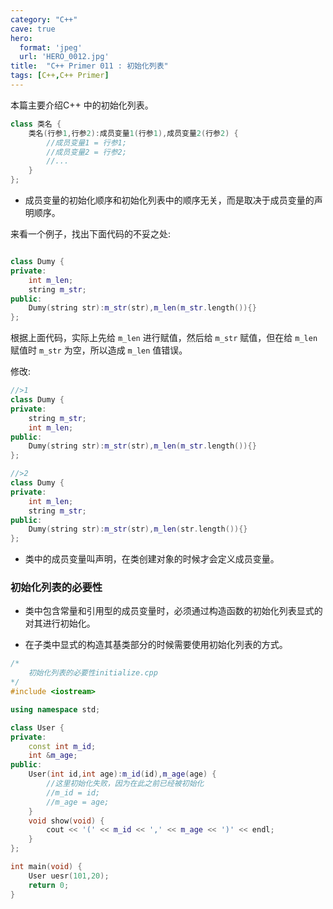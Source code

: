 ```yaml
---
category: "C++"
cave: true
hero:
  format: 'jpeg'
  url: 'HERO_0012.jpg'
title:  "C++ Primer 011 : 初始化列表"
tags: [C++,C++ Primer]
---
```

本篇主要介绍C++ 中的初始化列表。

```cpp
class 类名 {
	类名(行参1,行参2):成员变量1(行参1),成员变量2(行参2) {
		//成员变量1 = 行参1;
		//成员变量2 = 行参2;
		//...
	}
};
```


* 成员变量的初始化顺序和初始化列表中的顺序无关，而是取决于成员变量的声明顺序。

来看一个例子，找出下面代码的不妥之处:
```cpp

class Dumy {
private:
	int m_len;
	string m_str;
public:
	Dumy(string str):m_str(str),m_len(m_str.length()){}
};
```

根据上面代码，实际上先给 `m_len` 进行赋值，然后给 `m_str` 赋值，但在给 `m_len` 赋值时 `m_str` 为空，所以造成 `m_len` 值错误。

修改:

```cpp
//>1
class Dumy {
private:
	string m_str;
	int m_len;
public:
	Dumy(string str):m_str(str),m_len(m_str.length()){}
};
```


```cpp
//>2
class Dumy {
private:
	int m_len;
	string m_str;
public:
	Dumy(string str):m_str(str),m_len(str.length()){}
};
```


* 类中的成员变量叫声明，在类创建对象的时候才会定义成员变量。

### 初始化列表的必要性

* 类中包含常量和引用型的成员变量时，必须通过构造函数的初始化列表显式的对其进行初始化。

* 在子类中显式的构造其基类部分的时候需要使用初始化列表的方式。

```cpp
/*
    初始化列表的必要性initialize.cpp
*/
#include <iostream>

using namespace std;

class User {
private:
    const int m_id;
    int &m_age;
public:
    User(int id,int age):m_id(id),m_age(age) {
        //这里初始化失败，因为在此之前已经被初始化
        //m_id = id;
        //m_age = age;
    }
    void show(void) {
        cout << '(' << m_id << ',' << m_age << ')' << endl;
    }
};

int main(void) {
    User uesr(101,20);
    return 0;
}
```




